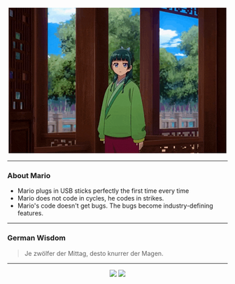 <p align="center">
  <img src="assets/maomao.gif" />
</p>

---

### About Mario
- Mario plugs in USB sticks perfectly the first time every time
- Mario does not code in cycles, he codes in strikes.
- Mario's code doesn't get bugs. The bugs become industry-defining features.

---

### German Wisdom
> Je zwölfer der Mittag, desto knurrer der Magen.

---

<p align="center">
  <a>
    <img height="180em" src="https://github-readme-stats-eight-theta.vercel.app/api?username=Torfkopp&show_icons=true&theme=dark&include_all_commits=true&count_private=true"/>
  </a>
  <a href="https://github.com/Torfkopp?tab=repositories">
    <img height="180em" src="https://github-readme-stats-eight-theta.vercel.app/api/top-langs/?username=torfkopp&layout=compact&theme=dark&langs_count=8&hide=java"/>
  </a>
</p>
